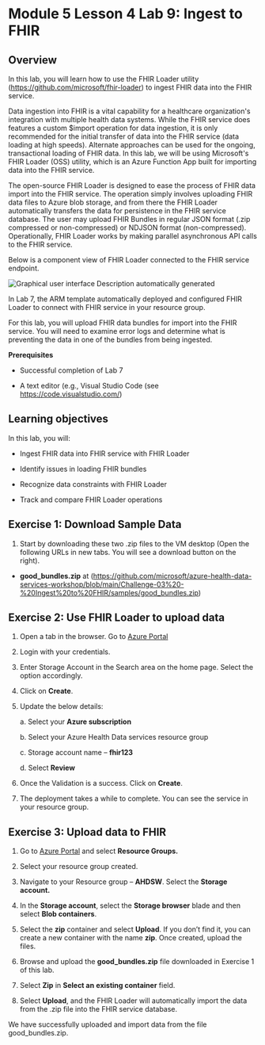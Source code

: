 # Module 5 Lesson 4 Lab 9: Ingest to FHIR

## Overview

In this lab, you will learn how to use the FHIR Loader utility (https://github.com/microsoft/fhir-loader) to ingest FHIR data into the FHIR service.

Data ingestion into FHIR is a vital capability for a healthcare organization's integration with multiple health data systems. While the FHIR service does features a custom $import operation for data ingestion, it is only recommended for the initial transfer of data into the FHIR service (data loading at high speeds). Alternate approaches can be used for the ongoing, transactional loading of FHIR data. In this lab, we will be using Microsoft's FHIR Loader (OSS) utility, which is an Azure Function App built for importing data into the FHIR service.

The open-source FHIR Loader is designed to ease the process of FHIR data import into the FHIR service. The operation simply involves uploading FHIR data files to Azure blob storage, and from there the FHIR Loader automatically transfers the data for persistence in the FHIR service database. The user may upload FHIR Bundles in regular JSON format (.zip compressed or non-compressed) or NDJSON format (non-compressed). Operationally, FHIR Loader works by making parallel asynchronous API calls to the FHIR service.

Below is a component view of FHIR Loader connected to the FHIR service endpoint.

![Graphical user interface Description automatically generated](./IMAGES/Lab09/L9P1.png)

In Lab 7, the ARM template automatically deployed and configured FHIR Loader to connect with FHIR service in your resource group.

For this lab, you will upload FHIR data bundles for import into the FHIR service. You will need to examine error logs and determine what is preventing the data in one of the bundles from being ingested.

**Prerequisites**

- Successful completion of Lab 7

- A text editor (e.g., Visual Studio Code (see https://code.visualstudio.com/)

## Learning objectives

In this lab, you will:

-	Ingest FHIR data into FHIR service with FHIR Loader

-	Identify issues in loading FHIR bundles

-	Recognize data constraints with FHIR Loader

-	Track and compare FHIR Loader operations

## Exercise 1: Download Sample Data

1.  Start by downloading these two .zip files to the VM desktop (Open the following URLs in new tabs. You will see a download button on the right).

- **good_bundles.zip** at (https://github.com/microsoft/azure-health-data-services-workshop/blob/main/Challenge-03%20-%20Ingest%20to%20FHIR/samples/good_bundles.zip)


## Exercise 2: Use FHIR Loader to upload data

1.	Open a tab in the browser. Go to [Azure Portal](https://www.portal.azure.com/)

2.	Login with your credentials.

3.	Enter Storage Account in the Search area on the home page. Select the option accordingly.
 
4.	Click on **Create**.
 
5.	Update the below details:

    a.	Select your **Azure subscription**

    b.	Select your Azure Health Data services resource group

    c.	Storage account name – **fhir123**

    d.	Select **Review**
 
6.	Once the Validation is a success. Click on **Create**.

7.	The deployment takes a while to complete. You can see the service in your resource group.
 
## Exercise 3: Upload data to FHIR

1.	Go to [Azure Portal](https://www.portal.azure.com/) and select **Resource Groups.**
 
2.	Select your resource group created.
 
3.	Navigate to your Resource group – **AHDSW**. Select the **Storage account.**

4.	In the **Storage account**, select the **Storage browser** blade and then select **Blob containers**.
 
5.	Select the **zip** container and select **Upload**. If you don’t find it, you can create a new container with the name **zip**. Once created, upload the files.
 
6.	Browse and upload the **good_bundles.zip** file downloaded in Exercise 1 of this lab.

7.	Select **Zip** in **Select an** **existing container** field. 

8.	Select **Upload**, and the FHIR Loader will automatically import the data from the .zip file into the FHIR service database.
 
We have successfully uploaded and import data from the file good_bundles.zip.



